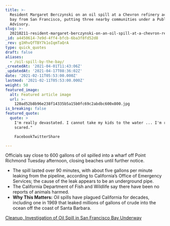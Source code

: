 ```yaml
---
title: >-
  Resident Margaret Berczynski on an oil spill at a Chevron refinery across the
  bay from San Francisco, putting three nearby communities under a Public Health
  Advisory.  
slug: >-
  20210211-resident-margaret-berczynski-on-an-oil-spill-at-a-chevron-refinery-across-the-bay-from-san
_id: a4450614-7e9d-4ff4-bfcb-6ba3f8fd52d8
_rev: g1HhvQfTBY7k1oIqmTaQrA
type: quick_quotes
draft: false
aliases:
  - /oil-spill-by-the-bay/
_createdAt: '2021-04-01T11:43:06Z'
_updatedAt: '2021-04-17T08:36:02Z'
date: '2021-02-11T05:53:00.000Z'
lastmod: '2021-02-11T05:53:00.000Z'
weight: 50
featured_image:
  alt: Featured article image
  url: >-
    120ad52b8b96e238f14335b5a15b0fc69c2abdbc600x800.jpg
is_breaking: false
featured_quote:
  quote: >
    I'm really devastated. I cannot take my kids to the water ... I'm really
    scared."

    FacebookTwitterShare

---
```

Officials say close to 600 gallons of oil spilled into a wharf off Point Richmond Tuesday afternoon, closing beaches until further notice.

* The spill lasted over 90 minutes, with about five gallons per minute leaking from the pipeline, according to California’s Office of Emergency Services; the cause of the leak appears to be an underground pipe.
* The California Department of Fish and Wildlife say there have been no reports of animals harmed.
* **Why This Matters:** Oil spills have plagued California for decades, including one in 1969 that leaked millions of gallons of crude into the ocean off the coast of Santa Barbara.

[Cleanup, Investigation of Oil Spill in San Francisco Bay Underway](https://www.nbcbayarea.com/news/local/public-health-advisory-issued-in-parts-of-contra-costa-county/2463759/)